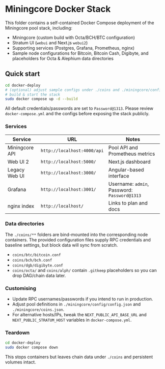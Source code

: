 # Miningcore Docker Stack

This folder contains a self-contained Docker Compose deployment of the Miningcore pool stack, including:

- Miningcore (custom build with Octa/BCH/BTC configuration)
- Stratum UI (`webui` and Next.js `webui2`)
- Supporting services (Postgres, Grafana, Prometheus, nginx)
- Sample node configurations for Bitcoin, Bitcoin Cash, Digibyte, and placeholders for Octa & Alephium data directories

## Quick start

```bash
cd docker-deploy
# (optional) adjust sample configs under ./coins and ./miningcore/config
# build & start the stack
sudo docker compose up -d --build
```

All default credentials/passwords are set to `Password@1313`. Please review `docker-compose.yml` and the configs before exposing the stack publicly.

### Services

| Service    | URL                             | Notes                                 |
|------------|----------------------------------|---------------------------------------|
| Miningcore API | `http://localhost:4000/api`  | Pool API and Prometheus metrics       |
| Web UI 2   | `http://localhost:5000/`         | Next.js dashboard                     |
| Legacy Web UI | `http://localhost:3000/`      | Angular-based interface                |
| Grafana    | `http://localhost:3001/`         | Username: `admin`, Password: `Password@1313` |
| nginx index | `http://localhost/`             | Links to plan and docs                |

### Data directories

The `./coins/**` folders are bind-mounted into the corresponding node containers. The provided configuration files supply RPC credentials and baseline settings, but block data will sync from scratch.

- `coins/btc/bitcoin.conf`
- `coins/bch/bch.conf`
- `coins/dgb/digibyte.conf`
- `coins/octa/` and `coins/alph/` contain `.gitkeep` placeholders so you can drop DAG/chain data later.

### Customising

- Update RPC usernames/passwords if you intend to run in production.
- Adjust pool definitions in `./miningcore/config/config.json` and `./miningcore/coins.json`.
- For alternative hosts/IPs, tweak the `NEXT_PUBLIC_API_BASE_URL` and `NEXT_PUBLIC_STRATUM_HOST` variables in `docker-compose.yml`.

### Teardown

```bash
cd docker-deploy
sudo docker compose down
```

This stops containers but leaves chain data under `./coins` and persistent volumes intact.
